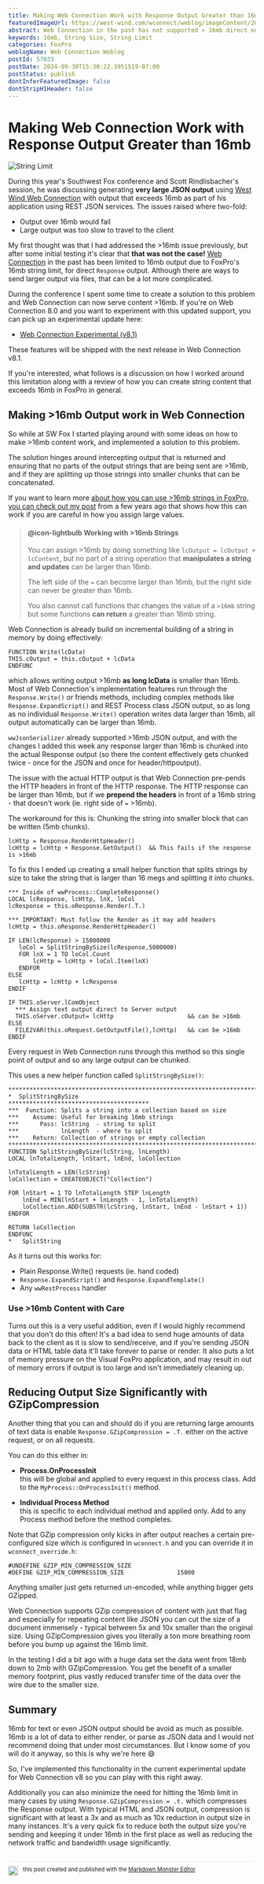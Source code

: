 ```yaml
---
title: Making Web Connection Work with Response Output Greater than 16mb
featuredImageUrl: https://west-wind.com/wconnect/weblog/imageContent/2024/Making-Web-Connection-Work-with-Response-Output-Greater-than-16mb/StringLimit.jpg
abstract: Web Connection in the past has not supported > 16mb direct output via plain string based output, due to FoxPro's 16mb string limit. 16mb is a lot of text and while I generally don't recommend returning that much data as part of non-file request (which does support larger files) it's a feature request that comes up from time to time as people overrun the limit. During last weekend's SW Fox conference I heard about this issue again in a session and decided to address it once and for all and this posts describes the change and how it's implemented.
keywords: 16mb, String Size, String Limit
categories: FoxPro
weblogName: Web Connection Weblog
postId: 57033
postDate: 2024-09-30T15:30:22.3951519-07:00
postStatus: publish
dontInferFeaturedImage: false
dontStripH1Header: false
---
```

# Making Web Connection Work with Response Output Greater than 16mb

![String Limit](StringLimit.jpg)

During this year's Southwest Fox conference and Scott Rindlisbacher's session, he was discussing generating **very large JSON output** using [West Wind Web Connection](https://webconnection.west-wind.com/) with output that exceeds 16mb as part of his application using REST JSON services. The issues raised where two-fold:

* Output over 16mb would fail
* Large output was too slow to travel to the client

My first thought was that I had addressed the >16mb issue previously, but after some initial testing it's clear that **that was not the case!** [Web Connection](https://webconnection.west-wind.com/) in the past has been limited to 16mb output due to FoxPro's 16mb string limit, for direct `Response` output. Although there are ways to send larger output via files, that can be a lot more complicated.

During the conference I spent some time to create a solution to this problem and Web Connection can now serve content >16mb. If you're on Web Connection 8.0 and you want to experiment with this updated support, you can pick up an experimental update here:

* [Web Connection Experimental (v8.1)](https://west-wind.com/files/WebConnectionExperimental.zip)

These features will be shipped with the next release in Web Connection v8.1.

If you're interested, what follows is a discussion on how I worked around this limitation along with a review of how you can create string content that exceeds 16mb in FoxPro in general.

## Making >16mb Output work in Web Connection
So while at SW Fox I started playing around with some ideas on how to make >16mb content work, and implemented a solution to this problem. 

The solution hinges around intercepting output that is returned and ensuring that no parts of the output strings that are being sent are >16mb, and if they are splitting up those strings into smaller chunks that can be concatenated.

If you want to learn more [about how you can use >16mb strings in FoxPro, you can check out my post](https://west-wind.com/files/WebConnectionExperimental.zip) from a few years ago that shows how this can work if you are careful in how you assign large values. 

> #### @icon-lightbulb Working with >16mb Strings
> You can assign >16mb by doing something like `lcOutput = lcOutput + lcContent`, but no part of a string operation that **manipulates a string and updates** can be larger than 16mb. 
>
> The left side of the `=` can become larger than 16mb, but the right side can never be greater than 16mb. 
>
> You also cannot call functions that changes the value of a `>16mb` string but some functions **can return** a greater than 16mb string.

Web Connection is already build on incremental building of a string in memory by doing effectively:

```foxpro
FUNCTION Write(lcData)
THIS.cOutput = this.cOutput + lcData
ENDFUNC
```

which allows writing output >16mb **as long lcData** is smaller than 16mb. Most of Web Connection's implementation features run through the `Response.Write()` or friends methods, including complex methods like `Response.ExpandScript()` and REST Process class JSON output, so as long as no individual `Response.Write()` operation writes data larger than 16mb, all output automatically can be larger than 16mb.

`wwJsonSerializer` already supported >16mb JSON output, and with the changes I added this week any response larger than 16mb is chunked into the actual Response output (so there the content effectively gets chunked twice - once for the JSON and once for header/httpoutput).

The issue with the actual HTTP output is that Web Connection pre-pends the HTTP headers in front of the HTTP response. The HTTP response can be larger than 16mb, but if we **prepend the headers** in front of a 16mb string - that doesn't work (ie. right side  of `=` >16mb). 

The workaround for this is: Chunking the string into smaller block that can be written (5mb chunks).

```foxpro
lcHttp = Response.RenderHttpHeader()
lcHttp = lcHttp + Response.GetOutput()  && This fails if the response is >16mb
```

To fix this I ended up creating a small helper function that splits strings by size to take the string that is larger than 16 megs and splitting it into chunks.

```foxpro
*** Inside of wwProcess::CompleteResponse()
LOCAL lcResponse, lcHttp, lnX, loCol
lcResponse = this.oResponse.Render(.T.)

*** IMPORTANT: Must follow the Render as it may add headers
lcHttp = this.oResponse.RenderHttpHeader()

IF LEN(lcResponse) > 15800000    
   loCol = SplitStringBySize(lcResponse,5000000)  
   FOR lnX = 1 TO loCol.Count
       lcHttp = lcHttp + loCol.Item(lnX)
   ENDFOR
ELSE    	
   lcHttp = lcHttp + lcResponse
ENDIF

IF THIS.oServer.lComObject
  *** Assign text output direct to Server output
  THIS.oServer.cOutput= lcHttp                     && can be >16mb
ELSE
  FILE2VAR(this.oRequest.GetOutputFile(),lcHttp)   && can be >16mb
ENDIF
```

Every request in Web Connection runs through this method so this single point of output and so any large output can be chunked.


This uses a new helper function called `SplitStringBySize()`:

```foxpro
************************************************************************
*  SplitStringBySize
****************************************
***  Function: Splits a string into a collection based on size
***    Assume: Useful for breaking 16mb strings
***      Pass: lcString  - string to split
***            lnLength  - where to split
***    Return: Collection of strings or empty collection
************************************************************************
FUNCTION SplitStringBySize(lcString, lnLength)
LOCAL lnTotalLength, lnStart, lnEnd, loCollection

lnTotalLength = LEN(lcString)
loCollection = CREATEOBJECT("Collection")

FOR lnStart = 1 TO lnTotalLength STEP lnLength
    lnEnd = MIN(lnStart + lnLength - 1, lnTotalLength)
    loCollection.ADD(SUBSTR(lcString, lnStart, lnEnd - lnStart + 1))
ENDFOR

RETURN loCollection
ENDFUNC
*   SplitString
```

As it turns out this works for:

* Plain Response.Write() requests (ie. hand coded)
* `Response.ExpandScript()` and `Response.ExpandTemplate()`
* Any `wwRestProcess` handler

### Use >16mb Content with Care
Turns out this is a very useful addition, even if I would highly recommend that you don't do this often! It's a bad idea to send huge amounts of data back to the client as it is slow to send/receive, and if you're sending JSON data or HTML table data it'll take forever to parse or render. It also puts a lot of memory pressure on the Visual FoxPro application, and may result in out of memory errors if output is too large and isn't immediately cleaning up.

## Reducing Output Size Significantly with GZipCompression
Another thing that you can and should do if you are returning large amounts of text data is enable `Response.GZipCompression = .T.` either on the active request, or on all requests. 

You can do this either in:

* **Process.OnProcessInit**  
this will be global and applied to every request in this process class. Add to the `MyProcess::OnProcessInit()` method.

* **Individual Process Method**  
this is specific to each individual method and applied only. Add to any Process method before the method completes.

Note that GZip compression only kicks in after output reaches a certain pre-configured size which is configured in `wconnect.h`  and you can override it in `wconnect_override.h`:

```foxpro
#UNDEFINE GZIP_MIN_COMPRESSION_SIZE
#DEFINE GZIP_MIN_COMPRESSION_SIZE				15000
```

Anything smaller just gets returned un-encoded, while anything bigger gets GZipped.

Web Connection supports GZip compression of content with just that flag and especially for repeating content like JSON you can cut the size of a document immensely - typical between 5x and 10x smaller than the original size. Using GZipCompression gives you literally a ton more breathing room before you bump up against the 16mb limit.

In the testing I did a bit ago with a huge data set the data went from 18mb down to 2mb with GZipCompression. You get the benefit of a smaller memory footprint, plus vastly reduced transfer time of the data over the wire due to the smaller size. 


## Summary
16mb for text or even JSON output should be avoid as much as possible. 16mb is a lot of data to either render, or parse as JSON data and I would not recommend doing that under most circumstances. But I know some of you will do it anyway, so this is why we're here :smile:

So, I've implemented this functionality in the current experimental update for Web Connection v8 so you can play with this right away. 

Additionally you can also minimize the need for hitting the 16mb limit in many cases by using `Response.GZipCompression = .t.` which compresses the Response output. With typical HTML and JSON output, compression is significant with at least a 3x and as much as 10x reduction in output size in many instances. It's a very quick fix to reduce both the output size you're sending and keeping it under 16mb in the first place as well as reducing the network traffic and bandwidth usage significantly.


<div style="margin-top: 30px;font-size: 0.8em;
            border-top: 1px solid #eee;padding-top: 8px;">
    <img src="https://markdownmonster.west-wind.com/favicon.png"
         style="height: 20px;float: left; margin-right: 10px;"/>
    this post created and published with the 
    <a href="https://markdownmonster.west-wind.com" 
       target="top">Markdown Monster Editor</a> 
</div>